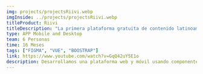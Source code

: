 ```yaml
---
img: projects/projectsRiivi.webp
imgInside: ../projects/projectsRiivi.webp
titleProduct: Riivi
titleDescription: "La primera plataforma gratuita de contenido latinoamericano"
type: APP Mobile and Desktop
team: 6 Personas
time: 16 Meses
tags: ["FIGMA", "VUE", "BOOSTRAP"]
link: https://www.youtube.com/watch?v=GqQ42uY5E1o
description: Desarrollamos una plataforma web y móvil usando componentes en React, pensadas para brindar un acceso rápido y fácil a certificados digitales y documentación vehicular. Todo el diseño visual fue creado en Figma, con el objetivo de ofrecer una experiencia intuitiva y eficiente en cada interacción.
---
```

